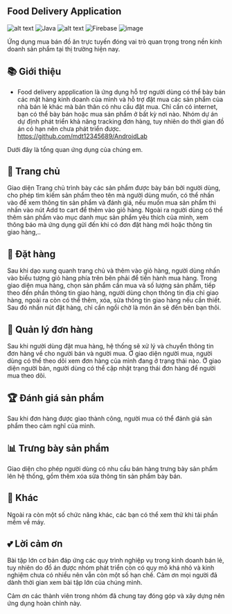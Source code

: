 ##  Food Delivery Application
![alt text](https://img.shields.io/badge/Android_Studio-3DDC84?style=for-the-badge&logo=android-studio&logoColor=white)
![Java](https://img.shields.io/badge/java-%23ED8B00.svg?style=for-the-badge&logo=openjdk&logoColor=white)
![alt text](https://img.shields.io/badge/material%20design-757575?style=for-the-badge&logo=material%20design&logoColor=white)
![Firebase](https://img.shields.io/badge/firebase-ffca28?style=for-the-badge&logo=firebase&logoColor=black)
![image](https://img.shields.io/badge/Messenger-00B2FF?style=for-the-badge&logo=messenger&logoColor=white)

  Ứng dụng mua bán đồ ăn trực tuyến đóng vai trò quan trọng trong nền kinh doanh sản phẩm tại thị trường hiện nay.
## 📚 Giới thiệu


  - Food delivery appplication là ứng dụng hỗ trợ người dùng có thể bày bán các mặt hàng kinh doanh của mình và hỗ trợ đặt mua các sản phẩm của nhà bán lẻ khác mà bản thân có nhu cầu đặt mua. Chỉ cần có internet, bạn có thể bày bán hoặc mua sản phẩm ở bất kỳ nơi nào. Nhóm dự án dự định phát triển khả năng tracking đơn hàng, tuy nhiên do thời gian đồ án có hạn nên chưa phát triển được. 
https://github.com/mdt12345689/AndroidLab



Dưới đây là tổng quan ứng dụng của chúng em.
## 🏫 Trang chủ
Giao diện Trang chủ trình bày các sản phẩm được bày bán bởi người dùng, cho phép tìm kiếm sản phẩm theo tên mà người dùng muốn, có thể nhấn vào để xem thông tin sản phẩm và đánh giá, nếu muốn mua sản phẩm thì nhấn vào nút Add to cart để thêm vào giỏ hàng. Ngoài ra người dùng có thể thêm sản phẩm vào mục danh mục sản phẩm yêu thích của mình, xem thông báo mà ứng dụng gửi đến khi có đơn đặt hàng mới hoặc thông tin giao hàng,..


## 🛒 Đặt hàng
Sau khi dạo xung quanh trang chủ và thêm vào giỏ hàng, người dùng nhấn vào biểu tượng giỏ hàng phía trên bên phải để tiến hành mua hàng. Trong giao diện mua hàng, chọn sản phẩm cần mua và số lượng sản phẩm, tiếp theo đến phần thông tin giao hàng, người dùng chọn thông tin địa chỉ giao hàng, ngoài ra còn có thể thêm, xóa, sửa thông tin giao hàng nếu cần thiết. Sau đó nhấn nút đặt hàng, chỉ cần ngồi chờ là món ăn sẽ đến bên bạn thôi.



## 🍔 Quản lý đơn hàng
Sau khi người dùng đặt mua hàng, hệ thống sẽ xử lý và chuyển thông tin đơn hàng về cho người bán và người mua. Ở giao diện người mua, người dùng có thể theo dõi xem đơn hàng của mình đang ở trạng thái nào. Ở giao diện người bán, người dùng có thể cập nhật trạng thái đơn hàng để người mua theo dõi.



## 🏆 Đánh giá sản phẩm
Sau khi đơn hàng được giao thành công, người mua có thể đánh giá sản phẩm theo cảm nghĩ của mình.



## 📊 Trưng bày sản phẩm
Giao diện cho phép người dùng có nhu cầu bán hàng trưng bày sản phẩm lên hệ thống, gồm thêm xóa sửa thông tin sản phẩm bày bán.


## 🌮 Khác
Ngoài ra còn một số chức năng khác, các bạn có thể xem thử khi tải phần mềm về máy.


## 💕 Lời cảm ơn
Bài tập lớn cơ bản đáp ứng các quy trình nghiệp vụ trong kinh doanh bán lẻ, tuy nhiên do đồ án được nhóm phát triển còn có quy mô khá nhỏ và kinh nghiệm chưa có nhiều nên vẫn còn một số hạn chế. Cảm ơn mọi người đã dành thời gian xem bài tập lớn của chúng mình.

Cảm ơn các thành viên trong nhóm đã chung tay đóng góp và xây dựng nên ứng dụng hoàn chỉnh này. 
